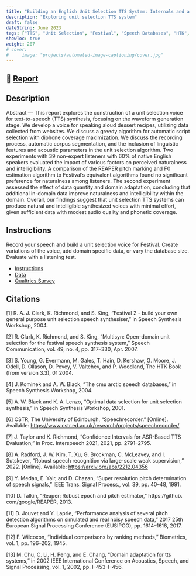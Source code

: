 ```yaml
---
title: "Building an English Unit Selection TTS System: Internals and a Practical Guide"
description: "Exploring unit selection TTS system"
draft: false
dateString: June 2023
tags: ["TTS", "Unit Selection", "Festival", "Speech Databases", "HTK", "sox"]
showToc: true
weight: 207
# cover:
#     image: "projects/automated-image-captioning/cover.jpg"
--- 
```

## 🔗 [Report](/projects/unit-selection-voice/speech_synthesis_report.pdf)


## Description

Abstract — This report explores the construction of a unit selection voice for text-to-speech (TTS) synthesis, focusing on the waveform generation stage. We develop a voice for speaking aloud dessert recipes, utilizing data collected from websites. We discuss a greedy algorithm for automatic script selection with diphone coverage maximization. We discuss the recording process, automatic corpus segmentation, and the inclusion of linguistic features and acoustic parameters in the unit selection algorithm. Two experiments with 39 non-expert listeners with 60% of native English speakers evaluated the impact of various factors on perceived naturalness and intelligibility. A comparison of the REAPER pitch marking and F0 estimation algorithm to Festival’s equivalent algorithms found no significant preference for naturalness among listeners. The second experiment assessed the effect of data quantity and domain adaptation, concluding that additional in-domain data improve naturalness and intelligibility within the domain. Overall, our findings suggest that unit selection TTS systems can produce natural and intelligible synthesized voices with minimal effort, given sufficient data with modest audio quality and phonetic coverage.

## Instructions

Record your speech and build a unit selection voice for Festival. Create variations of the voice, add domain specific data, or vary the database size. Evaluate with a listening test.
- [Instructions](https://speech.zone/exercises/build-a-unit-selection-voice/)
- [Data](https://drive.google.com/drive/folders/11qP_Hcm8PpKr8L2hLKKKfZZDOx-8PDDR?usp=sharing)
- [Qualtrics Survey](/projects/unit-selection-voice/Speech_Synthesis.qsf)

## Citations

[1] R. A. J. Clark, K. Richmond, and S. King, “Festival 2 - build your own general purpose unit selection speech synthesiser,” in Speech Synthesis Workshop, 2004.

[2] R. Clark, K. Richmond, and S. King, “Multisyn: Open-domain unit selection for the festival speech synthesis system,” Speech Communication, vol. 49, no. 4, pp. 317–330, Apr. 2007.

[3] S. Young, G. Evermann, M. Gales, T. Hain, D. Kershaw, G. Moore, J. Odell, D. Ollason, D. Povey, V. Valtchev, and P. Woodland, The HTK Book (from version 3.3), 01 2004.

[4] J. Kominek and A. W. Black, “The cmu arctic speech databases,” in Speech Synthesis Workshop, 2004.

[5] A. W. Black and K. A. Lenzo, “Optimal data selection for unit selection synthesis,” in Speech Synthesis Workshop, 2001.

[6] CSTR, The University of Edinburgh, “Speechrecorder.” [Online]. Available: https://www.cstr.ed.ac.uk/research/projects/speechrecorder/

[7] J. Taylor and K. Richmond, “Confidence Intervals for ASR-Based TTS Evaluation,” in Proc. Interspeech 2021, 2021, pp. 2791–2795.

[8] A. Radford, J. W. Kim, T. Xu, G. Brockman, C. McLeavey, and I. Sutskever, “Robust speech recognition via large-scale weak supervision,” 2022. [Online]. Available: https://arxiv.org/abs/2212.04356

[9] Y. Medan, E. Yair, and D. Chazan, “Super resolution pitch determination of speech signals,” IEEE Trans. Signal Process., vol. 39, pp. 40–48, 1991.

[10] D. Talkin, “Reaper: Robust epoch and pitch estimator,” https://github. com/google/REAPER, 2013.

[11] D. Jouvet and Y. Laprie, “Performance analysis of several pitch detection algorithms on simulated and real noisy speech data,” 2017 25th European Signal Processing Conference (EUSIPCO), pp. 1614–1618, 2017.

[12] F. Wilcoxon, “Individual comparisons by ranking methods,” Biometrics, vol. 1, pp. 196–202, 1945.

[13] M. Chu, C. Li, H. Peng, and E. Chang, “Domain adaptation for tts systems,” in 2002 IEEE International Conference on Acoustics, Speech, and Signal Processing, vol. 1, 2002, pp. I–453–I–456.
